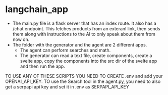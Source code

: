 # langchain_app
* The main.py file is a flask server that has an index route. It also has a /chat endpoint. This fetches products from an exteranl link, then sends them along with
instructions to the AI to only speak about them from now on.
* The folder with the generator and the agent are 2 different apps. 
  * The agent can perform searches and math. 
  * The generator can read a text file, create components, create a svelte app, copy the components into the src dir of the svelte app and then run the app.


TO USE ANY OF THESE SCRIPTS YOU NEED TO CREATE .env and add your OPENAI_API_KEY.
TO use the Search tool in the agent.py, you need to also get a serpapi api key and set it in .env as SERPAPI_API_KEY
